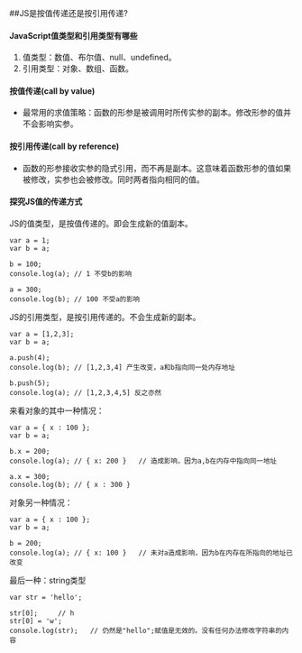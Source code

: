 ##JS是按值传递还是按引用传递?

#### JavaScript值类型和引用类型有哪些 ####
1.  值类型：数值、布尔值、null、undefined。
2. 引用类型：对象、数组、函数。


#### 按值传递(call by value) ####
* 最常用的求值策略：函数的形参是被调用时所传实参的副本。修改形参的值并不会影响实参。

#### 按引用传递(call by reference) ####
* 函数的形参接收实参的隐式引用，而不再是副本。这意味着函数形参的值如果被修改，实参也会被修改。同时两者指向相同的值。

#### 探究JS值的传递方式 ####

JS的值类型，是按值传递的。即会生成新的值副本。
```
var a = 1;
var b = a;

b = 100;
console.log(a); // 1 不受b的影响

a = 300;
console.log(b); // 100 不受a的影响
```

JS的引用类型，是按引用传递的。不会生成新的副本。
```
var a = [1,2,3];
var b = a;

a.push(4);
console.log(b); // [1,2,3,4] 产生改变，a和b指向同一处内存地址

b.push(5);
console.log(a); // [1,2,3,4,5] 反之亦然
```

来看对象的其中一种情况：
```
var a = { x : 100 };
var b = a;

b.x = 200;
console.log(a); // { x: 200 }   // 造成影响，因为a,b在内存中指向同一地址

a.x = 300;
console.log(b); // { x : 300 }
```

对象另一种情况：
```
var a = { x : 100 };
var b = a;

b = 200;
console.log(a); // { x: 100 }   // 未对a造成影响，因为b在内存在所指向的地址已改变
```

最后一种：string类型
```
var str = 'hello';

str[0];     // h
str[0] = 'w';
console.log(str);   // 仍然是"hello";赋值是无效的。没有任何办法修改字符串的内容
```

